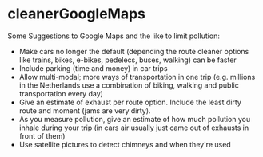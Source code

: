 # cleanerGoogleMaps
Some Suggestions to Google Maps and the like to limit pollution:

- Make cars no longer the default (depending the route cleaner options like trains, bikes, e-bikes, pedelecs, buses, walking) can be faster
- Include parking (time and money) in car trips
- Allow multi-modal; more ways of transportation in one trip
   (e.g. millions in the Netherlands use a combination of biking, walking and public transportation every day)
- Give an estimate of exhaust per route option. Include the least dirty route and moment (jams are very dirty).
- As you measure pollution, give an estimate of how much pollution you inhale during your trip (in cars air usually just came out of exhausts in front of them)
- Use satellite pictures to detect chimneys and when they're used
